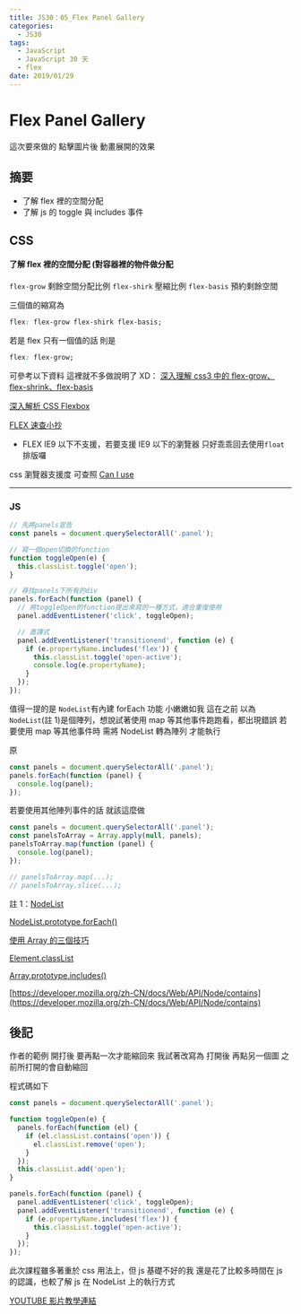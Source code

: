 ```yaml
---
title: JS30：05_Flex Panel Gallery
categories:
  - JS30
tags:
  - JavaScript
  - JavaScript 30 天
  - flex
date: 2019/01/29
---
```


# Flex Panel Gallery

這次要來做的 點擊圖片後 動畫展開的效果

## 摘要

- 了解 flex 裡的空間分配
- 了解 js 的 toggle 與 includes 事件

## CSS

#### 了解 flex 裡的空間分配 (對容器裡的物件做分配

`flex-grow` 剩餘空間分配比例
`flex-shirk` 壓縮比例
`flex-basis` 預約剩餘空間

三個值的縮寫為

```css
flex: flex-grow flex-shirk flex-basis;
```

若是 flex 只有一個值的話 則是

```css
flex: flex-grow;
```

可參考以下資料 這裡就不多做說明了 XD：
[深入理解 css3 中的 flex-grow、flex-shrink、flex-basis](http://zhoon.github.io/css3/2014/08/23/flex.html)

[深入解析 CSS Flexbox](https://www.oxxostudio.tw/articles/201501/css-flexbox.html)

[FLEX 速查小抄](https://darekkay.com/dev/flexbox-cheatsheet.html)

- FLEX IE9 以下不支援，若要支援 IE9 以下的瀏覽器 只好乖乖回去使用`float`排版囉

css 瀏覽器支援度 可查照 [Can I use](https://caniuse.com/)

---

### JS

```javascript
// 先將panels宣告
const panels = document.querySelectorAll('.panel');

// 寫一個open切換的function
function toggleOpen(e) {
  this.classList.toggle('open');
}

// 尋找panels下所有的div
panels.forEach(function (panel) {
  // 將toggleOpen的function提出來寫的一種方式，適合重復使用
  panel.addEventListener('click', toggleOpen);

  // 直譯式
  panel.addEventListener('transitionend', function (e) {
    if (e.propertyName.includes('flex')) {
      this.classList.toggle('open-active');
      console.log(e.propertyName);
    }
  });
});
```

值得一提的是 `NodeList`有內建 forEach 功能
小嫩嫩如我 這在之前 以為 `NodeList`(註 1)是個陣列，想說試著使用 map 等其他事件跑跑看，都出現錯誤
若要使用 map 等其他事件時 需將 NodeList 轉為陣列 才能執行

原

```javascript
const panels = document.querySelectorAll('.panel');
panels.forEach(function (panel) {
  console.log(panel);
});
```

若要使用其他陣列事件的話 就該這麼做

```javascript
const panels = document.querySelectorAll('.panel');
const panelsToArray = Array.apply(null, panels);
panelsToArray.map(function (panel) {
  console.log(panel);
});

// panelsToArray.map(...);
// panelsToArray.slice(...);
```

註 1：[NodeList](https://developer.mozilla.org/zh-TW/docs/Web/API/NodeList)

[NodeList.prototype.forEach()](https://developer.mozilla.org/en-US/docs/Web/API/NodeList/forEach)

[使用 Array 的三個技巧](http://www.jstips.co/zh_tw/javascript/3-array-hacks/)

[Element.classList](https://developer.mozilla.org/zh-TW/docs/Web/API/Element/classList)

[Array.prototype.includes()](https://developer.mozilla.org/zh-TW/docs/Web/JavaScript/Reference/Global_Objects/Array/includes)

[https://developer.mozilla.org/zh-CN/docs/Web/API/Node/contains](https://developer.mozilla.org/zh-CN/docs/Web/API/Node/contains)

## 後記

作者的範例 開打後 要再點一次才能縮回來
我試著改寫為 打開後 再點另一個圖 之前所打開的會自動縮回

程式碼如下

```javascript
const panels = document.querySelectorAll('.panel');

function toggleOpen(e) {
  panels.forEach(function (el) {
    if (el.classList.contains('open')) {
      el.classList.remove('open');
    }
  });
  this.classList.add('open');
}

panels.forEach(function (panel) {
  panel.addEventListener('click', toggleOpen);
  panel.addEventListener('transitionend', function (e) {
    if (e.propertyName.includes('flex')) {
      this.classList.toggle('open-active');
    }
  });
});
```

此次課程雖多著重於 css 用法上，但 js 基礎不好的我 還是花了比較多時間在 js 的認識，也較了解 js 在 NodeList 上的執行方式

[YOUTUBE 影片教學連結](https://www.youtube.com/watch?v=9eif30i26jg)

